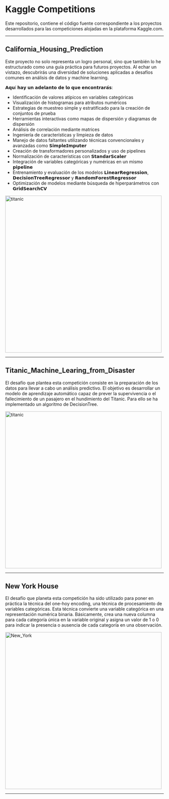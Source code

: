 # Kaggle Competitions

Este repositorio, contiene el código fuente correspondiente a los proyectos desarrollados para las competiciones alojadas en la plataforma Kaggle.com.

---

## California_Housing_Prediction

Este proyecto no solo representa un logro personal, sino que también lo he estructurado como una guía práctica para futuros proyectos. Al echar un vistazo, descubrirás una diversidad de soluciones aplicadas a desafíos comunes en análisis de datos y machine learning.

𝗔𝗾𝘂í 𝗵𝗮𝘆 𝘂𝗻 𝗮𝗱𝗲𝗹𝗮𝗻𝘁𝗼 𝗱𝗲 𝗹𝗼 𝗾𝘂𝗲 𝗲𝗻𝗰𝗼𝗻𝘁𝗿𝗮𝗿𝗮́𝘀:
- Identificación de valores atípicos en variables categóricas
- Visualización de histogramas para atributos numéricos
- Estrategias de muestreo simple y estratificado para la creación de conjuntos de prueba
- Herramientas interactivas como mapas de dispersión y diagramas de dispersión
- Análisis de correlación mediante matrices
- Ingeniería de características y limpieza de datos
- Manejo de datos faltantes utilizando técnicas convencionales y avanzadas como 𝗦𝗶𝗺𝗽𝗹𝗲𝗜𝗺𝗽𝘂𝘁𝗲𝗿
- Creación de transformadores personalizados y uso de pipelines
- Normalización de características con 𝗦𝘁𝗮𝗻𝗱𝗮𝗿𝗦𝗰𝗮𝗹𝗲𝗿
- Integración de variables categóricas y numéricas en un mismo 𝗽𝗶𝗽𝗲𝗹𝗶𝗻𝗲
- Entrenamiento y evaluación de los modelos 𝗟𝗶𝗻𝗲𝗮𝗿𝗥𝗲𝗴𝗿𝗲𝘀𝘀𝗶𝗼𝗻, 𝗗𝗲𝗰𝗶𝘀𝗶𝗼𝗻𝗧𝗿𝗲𝗲𝗥𝗲𝗴𝗿𝗲𝘀𝘀𝗼𝗿 y 𝗥𝗮𝗻𝗱𝗼𝗺𝗙𝗼𝗿𝗲𝘀𝘁𝗥𝗲𝗴𝗿𝗲𝘀𝘀𝗼𝗿
- Optimización de modelos mediante búsqueda de hiperparámetros con 𝗚𝗿𝗶𝗱𝗦𝗲𝗮𝗿𝗰𝗵𝗖𝗩

<img width="497" alt="titanic" src=https://github.com/CharlyCRM/Kaggle_competitions/assets/136794111/12102765-ba7d-42fb-96de-61e5453649d1>

---

## Titanic_Machine_Learing_from_Disaster

El desafío que plantea esta competición consiste en la preparación de los datos para llevar a cabo un análisis predictivo. 
El objetivo es desarrollar un modelo de aprendizaje automático capaz de prever la supervivencia o el fallecimiento de un pasajero en el hundimiento del Titanic.
Para ello se ha implementado un algoritmo de DecisionTree.

<img width="497" alt="titanic" src="https://github.com/CharlyCRM/Kaggle_competitions/assets/136794111/3efa167d-0565-4694-8737-5eb28d246cf6">

---

## New York House

El desafío que planeta esta competición ha sido utilizado para poner en práctica la técnica del one-hoy encoding, una técnica de procesamiento de variables categóricas. Esta técnica convierte una variable categórica en una representación numérica binaria. Básicamente, crea una nueva columna para cada categoría única en la variable original y asigna un valor de 1 o 0 para indicar la presencia o ausencia de cada categoría en una observación.⁣

<img width="497" alt="New_York" src="https://github.com/CharlyCRM/Kaggle_competitions/assets/136794111/4f91f637-bdba-4855-9e6c-35122a1d0a25">

---

